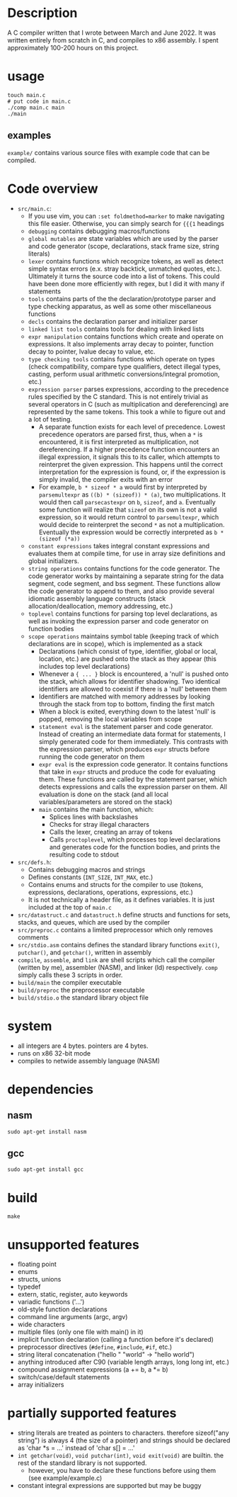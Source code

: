 # Description
A C compiler written that I wrote between March and June 2022. It was written entirely from scratch in C, and compiles to x86 assembly. I spent approximately 100-200 hours on this project.

# usage
```
touch main.c
# put code in main.c
./comp main.c main
./main
```

## examples
`example/` contains various source files with example code that can be compiled.

# Code overview
- `src/main.c`:
  - If you use vim, you can `:set foldmethod=marker` to make navigating this file easier. Otherwise, you can simply search for `{{{1` headings
  - `debugging` contains debugging macros/functions
  - `global mutables` are state variables which are used by the parser and code generator (scope, declarations, stack frame size, string literals)
  - `lexer` contains functions which recognize tokens, as well as detect simple syntax errors (e.x. stray backtick, unmatched quotes, etc.). Ultimately it turns the source code into a list of tokens. This could have been done more efficiently with regex, but I did it with many if statements
  - `tools` contains parts of the the declaration/prototype parser and type checking apparatus, as well as some other miscellaneous functions
  - `decls` contains the declaration parser and initializer parser
  - `linked list tools` contains tools for dealing with linked lists
  - `expr manipulation` contains functions which create and operate on expressions. It also implements array decay to pointer, function decay to pointer, lvalue decay to value, etc.
  - `type checking tools` contains functions which operate on types (check compatibility, compare type qualifiers, detect illegal types, casting, perform usual arithmetic conversions/integral promotion, etc.)
  - `expression parser` parses expressions, according to the precedence rules specified by the C standard. This is not entirely trivial as several operators in C (such as multiplication and dereferencing) are represented by the same tokens. This took a while to figure out and a lot of testing.
    - A separate function exists for each level of precedence. Lowest precedence operators are parsed first, thus, when a `*` is encountered, it is first interpreted as multiplication, not dereferencing. If a higher precedence function encounters an illegal expression, it signals this to its caller, which attempts to reinterpret the given expression. This happens until the correct interpretation for the expression is found, or, if the expression is simply invalid, the compiler exits with an error
    - For example, `b * sizeof * a` would first by interpreted by `parsemultexpr` as `((b) * (sizeof)) * (a)`, two multiplications. It would then call `parsecastexpr` on `b`, `sizeof`, and `a`. Eventually some function will realize that `sizeof` on its own is not a valid expression, so it would return control to `parsemultexpr`, which would decide to reinterpret the second `*` as not a multiplication. Eventually the expression would be correctly interpreted as `b * (sizeof (*a))`
  - `constant expressions` takes integral constant expressions and evaluates them at compile time, for use in array size definitions and global initializers.
  - `string operations` contains functions for the code generator. The code generator works by maintaining a separate string for the data segment, code segment, and bss segment. These functions allow the code generator to append to them, and also provide several idiomatic assembly language constructs (stack allocation/deallocation, memory addressing, etc.)
  - `toplevel` contains functions for parsing top level declarations, as well as invoking the expression parser and code generator on function bodies
  - `scope operations` maintains symbol table (keeping track of which declarations are in scope), which is implemented as a stack
    - Declarations (which consist of type, identifier, global or local, location, etc.) are pushed onto the stack as they appear (this includes top level declarations)
    - Whenever a `{ ... }` block is encountered, a 'null' is pushed onto the stack, which allows for identifier shadowing. Two identical identifiers are allowed to coexist if there is a 'null' between them
    - Identifiers are matched with memory addresses by looking through the stack from top to bottom, finding the first match
    - When a block is exited, everything down to the latest 'null' is popped, removing the local variables from scope
    - `statement eval` is the statement parser and code generator. Instead of creating an intermediate data format for statements, I simply generated code for them immediately. This contrasts with the expression parser, which produces `expr` structs before running the code generator on them
    - `expr eval` is the expression code generator. It contains functions that take in `expr` structs and produce the code for evaluating them. These functions are called by the statement parser, which detects expressions and calls the expression parser on them. All evaluation is done on the stack (and all local variables/parameters are stored on the stack)
    - `main` contains the main function, which:
      - Splices lines with backslashes
      - Checks for stray illegal characters
      - Calls the lexer, creating an array of tokens
      - Calls `proctoplevel`, which processes top level declarations and generates code for the function bodies, and prints the resulting code to stdout
- `src/defs.h`:
  - Contains debugging macros and strings
  - Defines constants (`INT_SIZE`, `INT_MAX`, etc.)
  - Contains enums and structs for the compiler to use (tokens, expressions, declarations, operations, expressions, etc.)
  - It is not technically a header file, as it defines variables. It is just included at the top of `main.c`
- `src/datastruct.c` and `datastruct.h` define structs and functions for sets, stacks, and queues, which are used by the compiler
- `src/preproc.c` contains a limited preprocessor which only removes comments
- `src/stdio.asm` contains defines the standard library functions `exit()`, `putchar()`, and `getchar()`, written in assembly
- `compile`, `assemble`, and `link` are shell scripts which call the compiler (written by me), assembler (NASM), and linker (ld) respectively. `comp` simply calls these 3 scripts in order.
- `build/main` the compiler executable
- `build/preproc` the preprocessor executable
- `build/stdio.o` the standard library object file

# system
- all integers are 4 bytes. pointers are 4 bytes.
- runs on x86 32-bit mode
- compiles to netwide assembly language (NASM)

# dependencies
## nasm
```sudo apt-get install nasm```

## gcc
```sudo apt-get install gcc```

# build
```
make
```

# unsupported features
- floating point
- enums
- structs, unions
- typedef
- extern, static, register, auto keywords
- variadic functions ('...')
- old-style function declarations
- command line arguments (argc, argv)
- wide characters
- multiple files (only one file with main() in it)
- implicit function declaration (calling a function before it's declared)
- preprocessor directives (`#define`, `#include`, `#if`, etc.)
- string literal concatenation ("hello " "world" -> "hello world")
- anything introduced after C90 (variable length arrays, long long int, etc.)
- compound assignment expressions (a += b, a *= b)
- switch/case/default statements
- array initializers

# partially supported features
- string literals are treated as pointers to characters. therefore sizeof("any string") is always 4 (the size of a pointer) and strings should be declared as 'char *s = ...' instead of 'char s[] = ...'
- `int getchar(void)`, `void putchar(int)`, `void exit(void)` are builtin. the rest of the standard library is not supported. 
  - however, you have to declare these functions before using them (see example/example.c)
- constant integral expressions are supported but may be buggy

